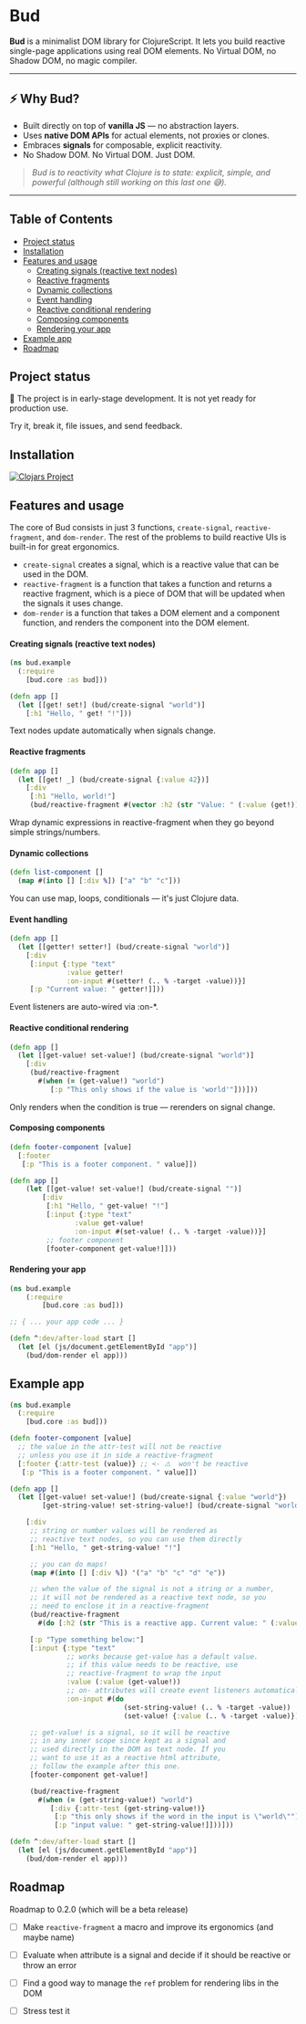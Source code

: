 # Bud 

**Bud** is a minimalist DOM library for ClojureScript.
It lets you build reactive single-page applications using real DOM elements.
No Virtual DOM, no Shadow DOM, no magic compiler.

---

## ⚡ Why Bud?

- Built directly on top of **vanilla JS** — no abstraction layers.
- Uses **native DOM APIs** for actual elements, not proxies or clones.
- Embraces **signals** for composable, explicit reactivity.
- No Shadow DOM. No Virtual DOM. Just DOM.

> _Bud is to reactivity what Clojure is to state: explicit, simple, and powerful (although still working on this last one 😅)._

---

## Table of Contents

- [Project status](#project-status)
- [Installation](#installation)
- [Features and usage](#features-and-usage)
  - [Creating signals (reactive text nodes)](#creating-signals-reactive-text-nodes)
  - [Reactive fragments](#reactive-fragments)
  - [Dynamic collections](#dynamic-collections)
  - [Event handling](#event-handling)
  - [Reactive conditional rendering](#reactive-conditional-rendering)
  - [Composing components](#composing-components)
  - [Rendering your app](#rendering-your-app)
- [Example app](#example-app)
- [Roadmap](#roadmap)

## Project status

🚧 The project is in early-stage development. It is not yet ready for production use.

Try it, break it, file issues, and send feedback.

## Installation

[![Clojars Project](https://img.shields.io/clojars/v/org.clojars.mat/bud.svg)](https://clojars.org/org.clojars.mat/bud)

## Features and usage

The core of Bud consists in just 3 functions, `create-signal`, `reactive-fragment`, and `dom-render`. 
The rest of the problems to build reactive UIs is built-in for great ergonomics.

 - `create-signal` creates a signal, which is a reactive value that can be used in the DOM.
 - `reactive-fragment` is a function that takes a function and returns a reactive fragment, which is a piece of DOM that will be updated when the signals it uses change.
 - `dom-render` is a function that takes a DOM element and a component function, and renders the component into the DOM element.

#### Creating signals (reactive text nodes)

```clojure
(ns bud.example
  (:require
    [bud.core :as bud]))

(defn app []
  (let [[get! set!] (bud/create-signal "world")]
    [:h1 "Hello, " get! "!"]))
```

Text nodes update automatically when signals change.

#### Reactive fragments

```clojure 
(defn app []
  (let [[get! _] (bud/create-signal {:value 42})]
    [:div 
     [:h1 "Hello, world!"]
     (bud/reactive-fragment #(vector :h2 (str "Value: " (:value (get!)))))]))
```

Wrap dynamic expressions in reactive-fragment when they go beyond simple strings/numbers.

#### Dynamic collections

```clojure 
(defn list-component []
  (map #(into [] [:div %]) ["a" "b" "c"]))
```

You can use map, loops, conditionals — it's just Clojure data.

#### Event handling 

```clojure
(defn app []
  (let [[getter! setter!] (bud/create-signal "world")]
    [:div
     [:input {:type "text"
              :value getter!
              :on-input #(setter! (.. % -target -value))}]
     [:p "Current value: " getter!]]))
```

Event listeners are auto-wired via :on-*.

#### Reactive conditional rendering 

```clojure 
(defn app []
  (let [[get-value! set-value!] (bud/create-signal "world")]
    [:div
     (bud/reactive-fragment
       #(when (= (get-value!) "world")
          [:p "This only shows if the value is 'world'"]))]))
```

Only renders when the condition is true — rerenders on signal change.

#### Composing components

```clojure 
(defn footer-component [value]
  [:footer
   [:p "This is a footer component. " value]])

(defn app []
    (let [[get-value! set-value!] (bud/create-signal "")]
        [:div
         [:h1 "Hello, " get-value! "!"]
         [:input {:type "text"
                :value get-value!
                :on-input #(set-value! (.. % -target -value))}]
         ;; footer component
         [footer-component get-value!]]))
```

#### Rendering your app 

```clojure 
(ns bud.example 
    (:require
        [bud.core :as bud]))

;; { ... your app code ... }

(defn ^:dev/after-load start []
  (let [el (js/document.getElementById "app")]
    (bud/dom-render el app)))
```

## Example app

```clojure
(ns bud.example
  (:require
    [bud.core :as bud]))

(defn footer-component [value]
  ;; the value in the attr-test will not be reactive
  ;; unless you use it in side a reactive-fragment
  [:footer {:attr-test (value)} ;; <- ⚠️  won't be reactive
   [:p "This is a footer component. " value]])

(defn app []
  (let [[get-value! set-value!] (bud/create-signal {:value "world"})
        [get-string-value! set-string-value!] (bud/create-signal "world")]

    [:div
     ;; string or number values will be rendered as
     ;; reactive text nodes, so you can use them directly
     [:h1 "Hello, " get-string-value! "!"]

     ;; you can do maps!
     (map #(into [] [:div %]) '("a" "b" "c" "d" "e"))

     ;; when the value of the signal is not a string or a number,
     ;; it will not be rendered as a reactive text node, so you
     ;; need to enclose it in a reactive-fragment
     (bud/reactive-fragment
       #(do [:h2 (str "This is a reactive app. Current value: " (:value (get-value!)))]) )

     [:p "Type something below:"]
     [:input {:type "text"
              ;; works because get-value has a default value.
              ;; if this value needs to be reactive, use 
              ;; reactive-fragment to wrap the input
              :value (:value (get-value!))
              ;; on- attributes will create event listeners automatically
              :on-input #(do
                            (set-string-value! (.. % -target -value))
                            (set-value! {:value (.. % -target -value)}))}]

     ;; get-value! is a signal, so it will be reactive
     ;; in any inner scope since kept as a signal and
     ;; used directly in the DOM as text node. If you
     ;; want to use it as a reactive html attribute,
     ;; follow the example after this one.
     [footer-component get-value!]

     (bud/reactive-fragment
       #(when (= (get-string-value!) "world")
          [:div {:attr-test (get-string-value!)}
           [:p "this only shows if the word in the input is \"world\""]
           [:p "input value: " get-string-value!]]))]))

(defn ^:dev/after-load start []
  (let [el (js/document.getElementById "app")]
    (bud/dom-render el app)))

```


## Roadmap

Roadmap to 0.2.0 (which will be a beta release)

 - [ ] Make `reactive-fragment` a macro and improve its ergonomics (and maybe name)
 - [ ] Evaluate when attribute is a signal and decide if it should be reactive or throw an error
 - [ ] Find a good way to manage the `ref` problem for rendering libs in the DOM
 - [ ] Stress test it

